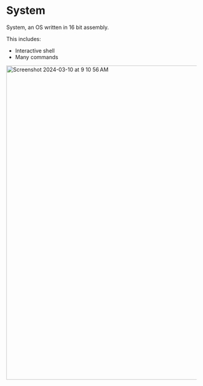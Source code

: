 # System
System, an OS written in 16 bit assembly.


This includes:
- Interactive shell
- Many commands


<img width="832" alt="Screenshot 2024-03-10 at 9 10 56 AM" src="https://github.com/ZoneCommunity/System/assets/65190117/4295e643-2e7e-4d6c-b6d2-44c3758119d9">
